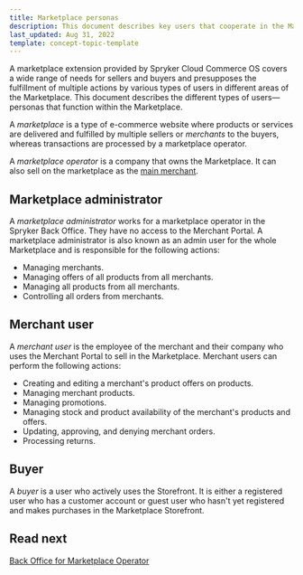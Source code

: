 ```yaml
---
title: Marketplace personas
description: This document describes key users that cooperate in the Marketplace environment.
last_updated: Aug 31, 2022
template: concept-topic-template
---
```


A marketplace extension provided by Spryker Cloud Commerce OS covers a wide range of needs for sellers and buyers and presupposes the fulfillment of multiple actions by various types of users in different areas of the Marketplace. This document describes the different types of users—personas that function within the Marketplace.

A *marketplace* is a type of e-commerce website where products or services are delivered and fulfilled by multiple sellers or *merchants* to the buyers, whereas transactions are processed by a marketplace operator.

A *marketplace operator* is a company that owns the Marketplace. It can also sell on the marketplace as the [main merchant](/docs/pbc/all/merchant-management/{{site.version}}/marketplace/marketplace-merchant-feature-overview/main-merchant.html).

## Marketplace administrator

A *marketplace administrator* works for a marketplace operator in the Spryker Back Office. They have no access to the Merchant Portal. A marketplace administrator is also known as an admin user for the whole Marketplace and is responsible for the following actions:
- Managing merchants.
- Managing offers of all products from all merchants.
- Managing all products from all merchants.
- Controlling all orders from merchants.

## Merchant user

A *merchant user* is the employee of the merchant and their company who uses the Merchant Portal to sell in the Marketplace. Merchant users can perform the following actions:
- Creating and editing a merchant's product offers on products.
- Managing merchant products.
- Managing promotions.
- Managing stock and product availability of the merchant's products and offers.
- Updating, approving, and denying merchant orders.
- Processing returns.

## Buyer

A *buyer* is a user who actively uses the Storefront. It is either a registered user who has a customer account or guest user who hasn't yet registered and makes purchases in the Marketplace Storefront.

## Read next

[Back Office for Marketplace Operator](/docs/marketplace/user/intro-to-spryker-marketplace/back-office-for-marketplace-operator.html)
